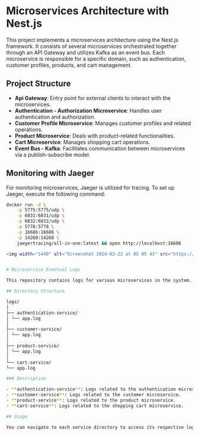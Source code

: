 # Microservices Architecture with Nest.js

This project implements a microservices architecture using the Nest.js framework. It consists of several microservices orchestrated together through an API Gateway and utilizes Kafka as an event bus. Each microservice is responsible for a specific domain, such as authentication, customer profiles, products, and cart management.

## Project Structure

- **Api Gateway**: Entry point for external clients to interact with the microservices.
- **Authentication - Authorization Microservice**: Handles user authentication and authorization.
- **Customer Profile Microservice**: Manages customer profiles and related operations.
- **Product Microservice**: Deals with product-related functionalities.
- **Cart Microservice**: Manages shopping cart operations.
- **Event Bus - Kafka**: Facilitates communication between microservices via a publish-subscribe model.

## Monitoring with Jaeger

For monitoring microservices, Jaeger is utilized for tracing. To set up Jaeger, execute the following command:

```bash
docker run -d \
    -p 5775:5775/udp \
    -p 6831:6831/udp \
    -p 6832:6832/udp \
    -p 5778:5778 \
    -p 16686:16686 \
    -p 14268:14268 \
    jaegertracing/all-in-one:latest && open http://localhost:16686

<img width="1440" alt="Screenshot 2024-02-22 at 05 05 43" src="https://github.com/asadpstu/nest-microservice-kafkaeventbus/assets/10845009/dc8a6d7f-f7e1-460a-b87d-de0a1344788a">


# Microservice Eventual Logs

This repository contains logs for various microservices in the system.

## Directory Structure

logs/
│
├── authentication-service/
│ └── app.log
│
├── customer-service/
│ └── app.log
│
├── product-service/
│ └── app.log
│
└── cart-service/
└── app.log

### Description

- **authentication-service**: Logs related to the authentication microservice.
- **customer-service**: Logs related to the customer microservice.
- **product-service**: Logs related to the product microservice.
- **cart-service**: Logs related to the shopping cart microservice.

## Usage

You can navigate to each service directory to access its respective log file. These logs can be useful for debugging, monitoring, and analyzing the behavior of individual microservices.

